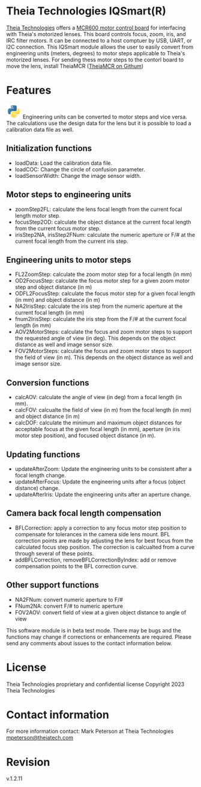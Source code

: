 # Theia Technologies IQSmart(R)
[Theia Technologies](https://www.theiatech.com) offers a [MCR600 motor control board](https://www.theiatech.com/lenses/accessories/mcr/) for interfacing with Theia's motorized lenses.  This board controls focus, zoom, iris, and IRC filter motors.  It can be connected to a host comptuer by USB, UART, or I2C connection.  This IQSmart module allows the user to easily convert from engineering units (meters, degrees) to motor steps applicable to Theia's motorized lenses.  For sending thess motor steps to the contorl board to move the lens, install TheiaMCR ([TheiaMCR on Githum](https://github.com/cliquot22/TheiaMCR))

# Features
<img src="https://raw.githubusercontent.com/devicons/devicon/master/icons/python/python-original.svg" alt="python" width="40" height="40"/> Engineering units can be converted to motor steps and vice versa.  The calculations use the design data for the lens but it is possible to load a calibration data file as well.  
## Initialization functions
- loadData: Load the calibration data file. 
- loadCOC: Change the circle of confusion parameter. 
- loadSensorWidth: Change the image sensor width. 
## Motor steps to engineering units
- zoomStep2FL: calculate the lens focal length from the current focal length motor step.  
- focusStep2OD: calculate the object distance at the current focal length from the current focus motor step. 
- irisStep2NA, irisStep2FNum: calculate the numeric aperture or F/# at the current focal length from the current iris step.  
## Engineering units to motor steps
- FL2ZoomStep: calculate the zoom motor step for a focal length (in mm)
- OD2FocusStep: calculate the focus motor step for a given zoom motor step and object distance (in m)
- ODFL2FocusStep: calculate the focus motor step for a given focal length (in mm) and object distance (in m)
- NA2IrisStep: calculate the iris step from the numeric aperture at the current focal length (in mm)
- fnum2IrisStep: calculate the iris step from the F/# at the current focal length (in mm)
- AOV2MotorSteps: calculate the focus and zoom motor steps to support the requested angle of view (in deg).  This depends on the object distance as well and image sensor size.  
- FOV2MotorSteps: calculate the focus and zoom motor steps to support the field of view (in m).  This depends on the object distance as well and image sensor size.  
## Conversion functions
- calcAOV: calculate the angle of view (in deg) from a focal length (in mm).  
- calcFOV: calcualte the field of view (in m) from the focal length (in mm) and object distance (in m)
- calcDOF: calculate the minimum and maximum object distances for acceptable focus at the given focal length (in mm), aperture (in iris motor step position), and focused object distance (in m).  
## Updating functions
- updateAfterZoom: Update the engineering units to be consistent after a focal length change. 
- updateAfterFocus: Update the engineering units after a focus (object distance) change. 
- updateAfterIris: Update the engineering units after an aperture change. 
## Camera back focal length compensation
- BFLCorrection: apply a correction to any focus motor step position to compensate for tolerances in the camera side lens mount.  BFL correction points are made by adjusting the lens for best focus from the calculated focus step position.  The correction is calcualted from a curve through several of these points.  
- addBFLCorrection, removeBFLCorrectionByIndex: add or remove compensation points to the BFL correction curve.  
## Other support functions
- NA2FNum: convert numeric aperture to F/#
- FNum2NA: convert F/# to numeric aperture
- FOV2AOV: convert field of view at a given object distance to angle of view

This software module is in beta test mode.  There may be bugs and the functions may change if corrections or enhancements are required.  Please send any comments about issues to the contact information below.  

# License
Theia Technologies proprietary and confidential license
Copyright 2023 Theia Technologies

# Contact information
For more information contact: 
Mark Peterson at Theia Technologies
[mpeterson@theiatech.com](mailto://mpeterson@theiatech.com)

# Revision
v.1.2.11